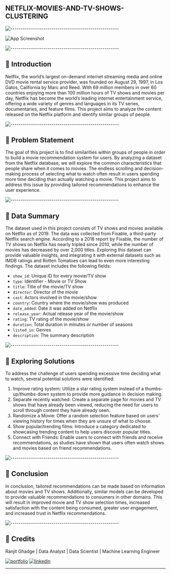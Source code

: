 ## NETFLIX-MOVIES-AND-TV-SHOWS-CLUSTERING
![-----------------------------------------------------](https://raw.githubusercontent.com/andreasbm/readme/master/assets/lines/rainbow.png)

![App Screenshot](https://images.thedirect.com/media/article_full/netflix-cancelled-shows.jpg)


![-----------------------------------------------------](https://raw.githubusercontent.com/andreasbm/readme/master/assets/lines/rainbow.png)



## 📖 Introduction

Netflix, the world’s largest on-demand internet streaming media and online DVD movie rental service provider, was founded on August 29, 1997, in Los Gatos, California by Marc and Reed. With 69 million members in over 60 countries enjoying more than 100 million hours of TV shows and movies per day, Netflix has become the world’s leading internet entertainment service, offering a wide variety of genres and languages in its TV series, documentaries, and feature films. This project aims to analyze the content released on the Netflix platform and identify similar groups of people.

![-----------------------------------------------------](https://raw.githubusercontent.com/andreasbm/readme/master/assets/lines/rainbow.png)


## 📖 Problem Statement

The goal of this project is to find similarities within groups of people in order to build a movie recommendation system for users. By analyzing a dataset from the Netflix database, we will explore the common characteristics that people share when it comes to movies. The endless scrolling and decision-making process of selecting what to watch often result in users spending more time deciding than actually watching a movie. This project aims to address this issue by providing tailored recommendations to enhance the user experience.

![-----------------------------------------------------](https://raw.githubusercontent.com/andreasbm/readme/master/assets/lines/rainbow.png)


## 📖 Data Summary

The dataset used in this project consists of TV shows and movies available on Netflix as of 2019. The data was collected from Fixable, a third-party Netflix search engine. According to a 2018 report by Fixable, the number of TV shows on Netflix has nearly tripled since 2010, while the number of movies has decreased by over 2,000 titles. Exploring this dataset can provide valuable insights, and integrating it with external datasets such as IMDB ratings and Rotten Tomatoes can lead to even more interesting findings. The dataset includes the following fields:

- `show_id`: Unique ID for every movie/TV show
- `type`: Identifier - Movie or TV Show
- `title`: Title of the movie/TV show
- `director`: Director of the movie
- `cast`: Actors involved in the movie/show
- `country`: Country where the movie/show was produced
- `date_added`: Date it was added on Netflix
- `release_year`: Actual release year of the movie/show
- `rating`: TV rating of the movie/show
- `duration`: Total duration in minutes or number of seasons
- `listed_in`: Genres
- `description`: The summary description

![-----------------------------------------------------](https://raw.githubusercontent.com/andreasbm/readme/master/assets/lines/rainbow.png)


## 📖 Exploring Solutions

To address the challenge of users spending excessive time deciding what to watch, several potential solutions were identified:

1. Improve rating system: Utilize a star rating system instead of a thumbs-up/thumbs-down system to provide more guidance in decision making.
2. Separate recently watched: Create a separate page for movies and TV shows that have already been viewed, reducing the need for users to scroll through content they have already seen.
3. Randomize a Movie: Offer a random selection feature based on users' viewing history for times when they are unsure of what to choose.
4. Show popular/trending films: Introduce a category dedicated to showcasing trending content to help users discover popular titles.
5. Connect with Friends: Enable users to connect with friends and receive recommendations, as studies have shown that users often watch shows and movies based on friend recommendations.

![-----------------------------------------------------](https://raw.githubusercontent.com/andreasbm/readme/master/assets/lines/rainbow.png)


## 📖 Conclusion

In conclusion, tailored recommendations can be made based on information about movies and TV shows. Additionally, similar models can be developed to provide valuable recommendations to consumers in other domains. This will result in improved movie and TV show selection times, increased satisfaction with the content being consumed, greater user engagement, and increased trust in Netflix recommendations.

![-----------------------------------------------------](https://raw.githubusercontent.com/andreasbm/readme/master/assets/lines/rainbow.png)


## 📜 Credits

Ranjit Ghadge | Data Analyst | Data Scientist | Machine Learning Engineer

[![portfolio](https://img.shields.io/badge/my_portfolio-000?style=for-the-badge&logo=ko-fi&logoColor=white)](https://github.com/Ranjitghadge)
[![linkedin](https://img.shields.io/badge/linkedin-0A66C2?style=for-the-badge&logo=linkedin&logoColor=white)](https://www.linkedin.com/in/ranjit-ghadge/)

---

